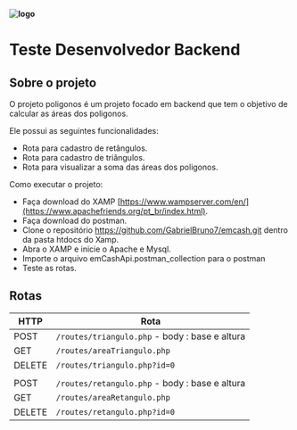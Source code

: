 **![logo](https://github.com/GabrielBruno7/backend/assets/114627827/64f0d858-9575-47ce-9b82-bb3ac83554dd)**

# Teste Desenvolvedor Backend


## Sobre o projeto

O projeto poligonos é um projeto focado em backend que tem o objetivo de calcular as áreas dos poligonos.

Ele possui as seguintes funcionalidades:

* Rota para cadastro de retângulos.
* Rota para cadastro de triângulos.
* Rota para visualizar a soma das áreas dos poligonos.

Como executar o projeto:

  - Faça download do XAMP  [https://www.wampserver.com/en/](https://www.apachefriends.org/pt_br/index.html).
  - Faça download do postman.
  - Clone o repositório https://github.com/GabrielBruno7/emcash.git dentro da pasta htdocs do Xamp.
  - Abra o XAMP e inicie o Apache e Mysql.
  - Importe o arquivo emCashApi.postman_collection para o postman
  - Teste as rotas.

 ## Rotas

| HTTP    |Rota                           |
|----------------|-------------------------------|
|POST|`/routes/triangulo.php` - body : base e altura|
|GET|`/routes/areaTriangulo.php`|
|DELETE|`/routes/triangulo.php?id=0`|
||
|POST|`/routes/retangulo.php` - body : base e altura|
|GET|`/routes/areaRetangulo.php`|
|DELETE|`/routes/retangulo.php?id=0`|


